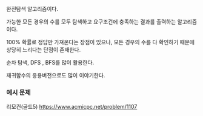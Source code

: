 완전탐색 알고리즘이다.  

가능한 모든 경우의 수를 모두 탐색하고 요구조건에 충족하는 결과를 출력하는 알고리즘이다.  

100% 확률로 정답만 가져온다는 장점이 있으나, 모든 경우의 수를 다 확인하기 때문에 상당히 느리다는 단점이 존재한다.  

순차 탐색, DFS , BFS를 많이 활용한다.  

재귀함수의 응용버전으로도 많이 이야기한다.  



### 예시 문제

리모컨(골드5)
https://www.acmicpc.net/problem/1107

